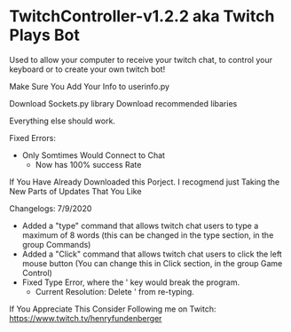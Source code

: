 # TwitchController-v1.2.2 aka Twitch Plays Bot
Used to allow your computer to receive your twitch chat, to control your keyboard or to create your own twitch bot!


Make Sure You Add Your Info to userinfo.py

Download Sockets.py library
Download recommended libaries 

Everything else should work. 

Fixed Errors:
- Only Somtimes Would Connect to Chat
  - Now has 100% success Rate

If You Have Already Downloaded this Porject. I recogmend just Taking the New Parts of Updates That You Like







Changelogs:
7/9/2020
  - Added a "type" command that allows twitch chat users to type a maximum of 8 words (this can be changed in the type section, in the group Commands)
  - Added a "Click" command that allows twitch chat users to click the left mouse button (You can change this in Click section, in the group Game Control)
  - Fixed Type Error, where the ' key would break the program.
    - Current Resolution: Delete ' from re-typing. 

If You Appreciate This Consider Following me on Twitch: https://www.twitch.tv/henryfundenberger

